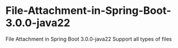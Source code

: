 # File-Attachment-in-Spring-Boot-3.0.0-java22
File Attachment in Spring Boot 3.0.0-java22 Support all types of files
